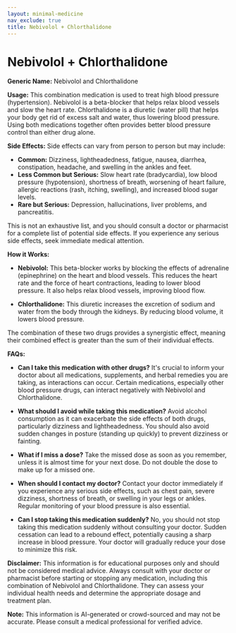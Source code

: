 ```yaml
---
layout: minimal-medicine
nav_exclude: true
title: Nebivolol + Chlorthalidone
---
```


# Nebivolol + Chlorthalidone

**Generic Name:** Nebivolol and Chlorthalidone

**Usage:**  This combination medication is used to treat high blood pressure (hypertension).  Nebivolol is a beta-blocker that helps relax blood vessels and slow the heart rate. Chlorthalidone is a diuretic (water pill) that helps your body get rid of excess salt and water, thus lowering blood pressure.  Using both medications together often provides better blood pressure control than either drug alone.

**Side Effects:**  Side effects can vary from person to person but may include:

* **Common:** Dizziness, lightheadedness, fatigue, nausea, diarrhea, constipation, headache, and swelling in the ankles and feet.
* **Less Common but Serious:** Slow heart rate (bradycardia), low blood pressure (hypotension), shortness of breath, worsening of heart failure, allergic reactions (rash, itching, swelling), and increased blood sugar levels.  
* **Rare but Serious:**  Depression, hallucinations, liver problems, and pancreatitis.


This is not an exhaustive list, and you should consult a doctor or pharmacist for a complete list of potential side effects.  If you experience any serious side effects, seek immediate medical attention.

**How it Works:**

* **Nebivolol:**  This beta-blocker works by blocking the effects of adrenaline (epinephrine) on the heart and blood vessels. This reduces the heart rate and the force of heart contractions, leading to lower blood pressure. It also helps relax blood vessels, improving blood flow.

* **Chlorthalidone:** This diuretic increases the excretion of sodium and water from the body through the kidneys.  By reducing blood volume, it lowers blood pressure.

The combination of these two drugs provides a synergistic effect, meaning their combined effect is greater than the sum of their individual effects.


**FAQs:**

* **Can I take this medication with other drugs?**  It's crucial to inform your doctor about all medications, supplements, and herbal remedies you are taking, as interactions can occur.  Certain medications, especially other blood pressure drugs, can interact negatively with Nebivolol and Chlorthalidone.

* **What should I avoid while taking this medication?**  Avoid alcohol consumption as it can exacerbate the side effects of both drugs, particularly dizziness and lightheadedness.  You should also avoid sudden changes in posture (standing up quickly) to prevent dizziness or fainting.

* **What if I miss a dose?** Take the missed dose as soon as you remember, unless it is almost time for your next dose.  Do not double the dose to make up for a missed one.

* **When should I contact my doctor?** Contact your doctor immediately if you experience any serious side effects, such as chest pain, severe dizziness, shortness of breath, or swelling in your legs or ankles.  Regular monitoring of your blood pressure is also essential.

* **Can I stop taking this medication suddenly?** No, you should not stop taking this medication suddenly without consulting your doctor.  Sudden cessation can lead to a rebound effect, potentially causing a sharp increase in blood pressure.  Your doctor will gradually reduce your dose to minimize this risk.


**Disclaimer:** This information is for educational purposes only and should not be considered medical advice.  Always consult with your doctor or pharmacist before starting or stopping any medication, including this combination of Nebivolol and Chlorthalidone. They can assess your individual health needs and determine the appropriate dosage and treatment plan.


**Note:** This information is AI-generated or crowd-sourced and may not be accurate. Please consult a medical professional for verified advice.